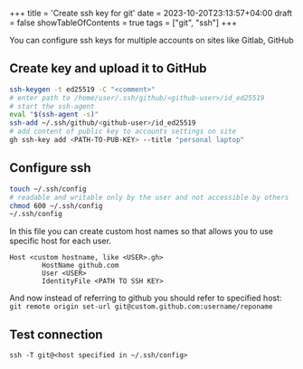 +++
title = 'Create ssh key for git'
date = 2023-10-20T23:13:57+04:00
draft = false
showTableOfContents = true
tags = ["git", "ssh"]
+++

You can configure ssh keys for multiple accounts on sites like Gitlab, GitHub

## Create key and upload it to GitHub

```bash
ssh-keygen -t ed25519 -C "<comment>"
# enter path to /home/user/.ssh/github/<github-user>/id_ed25519
# start the ssh-agent
eval "$(ssh-agent -s)"
ssh-add ~/.ssh/github/<github-user>/id_ed25519
# add content of public key to accounts settings on site
gh ssh-key add <PATH-TO-PUB-KEY> --title "personal laptop"
```

## Configure ssh

```bash
touch ~/.ssh/config
# readable and writable only by the user and not accessible by others
chmod 600 ~/.ssh/config
~/.ssh/config
```

In this file you can create custom host names so that allows you to use specific host for each user.

```
Host <custom hostname, like <USER>.gh>
        HostName github.com
        User <USER>
        IdentityFile <PATH TO SSH KEY>
```

And now instead of referring to github you should refer to specified host:
`git remote origin set-url git@custom.github.com:username/reponame`

## Test connection

`ssh -T git@<host specified in ~/.ssh/config>`
